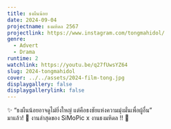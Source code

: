 ```yaml
---
title: ธงผืนน้อย
date: 2024-09-04
projectname: ธงมหิดล 2567
projectlink: https://www.instagram.com/tongmahidol/
genre:
  - Advert
  - Drama
runtime: 2
watchlink: https://youtu.be/q27fUwsYZ64
slug: 2024-tongmahidol
cover: ../../assets/2024-film-tong.jpg
displaygallery: false
displaygallerylink: false
---
```

✨ “ธงผืนน้อยอาจดูไม่ยิ่งใหญ่ แต่คือธงชัยแห่งความมุ่งมั่นเพื่อผู้อื่น”  
มาแล้ว! 👀 งานล่าสุดของ SiMoPic x งานธงมหิดล !! 🚩